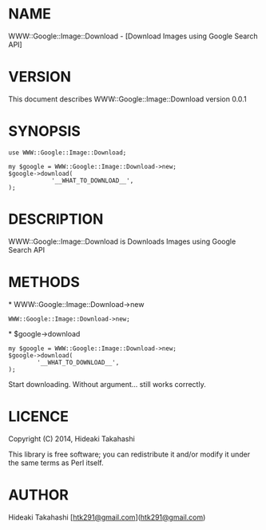 # NAME

WWW::Google::Image::Download - \[Download Images using Google Search API\]

# VERSION

This document describes WWW::Google::Image::Download version 0.0.1

# SYNOPSIS

    use WWW::Google::Image::Download;

    my $google = WWW::Google::Image::Download->new;
    $google->download(
                '__WHAT_TO_DOWNLOAD__',
    );

# DESCRIPTION

WWW::Google::Image::Download is Downloads Images using Google Search API

# METHODS 

\* WWW::Google::Image::Download->new

    WWW::Google::Image::Download->new;

\* $google->download

    my $google = WWW::Google::Image::Download->new;
    $google->download(
            '__WHAT_TO_DOWNLOAD__',
    );

Start downloading.
Without argument... still works correctly.

# LICENCE

Copyright (C) 2014, Hideaki Takahashi

This library is free software; you can redistribute it and/or modify
it under the same terms as Perl itself.

# AUTHOR

Hideaki Takahashi \[htk291@gmail.com\](htk291@gmail.com)
